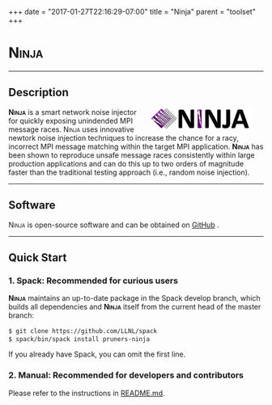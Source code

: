 +++
date = "2017-01-27T22:16:29-07:00"
title = "Ninja"
parent = "toolset"
+++

<h1><span style="font-variant: small-caps;">Ninja</span></h1>


---
## Description
<img src="../img/NINJA_logo.png" width="40%" alt="NINJA Logo" title="ReMPI" align="right" style="margin-left: 20px; margin-right: 20px;"/>
<span style="font-variant: small-caps;"><b>Ninja</b></span> is a smart network noise injector
for quickly exposing unindended MPI message races.
<span style="font-variant: small-caps;">Ninja</span> uses innovative newtork noise injection
techniques to increase the chance for a racy, incorrect MPI message matching within the target
MPI application. <span style="font-variant: small-caps;"><b>Ninja</b></span> has been shown to reproduce unsafe message races consistently within
large production applications and can do this up to two orders of magnitude faster than the
traditional testing approach (i.e., random noise injection).

---
## Software

<span style="font-variant: small-caps;">Ninja</span> is open-source software and can be obtained on <a class="smooth-link" title="GitHub" href="https://github.com/PRUNERS/NINJA"><u>GitHub</u></a> <i class="fa fa-github"></i>.

---
## Quick Start

### 1. Spack: Recommended for curious users

<b><span style="font-variant: small-caps;">Ninja</span></b> maintains an up-to-date package in the Spack develop branch, which builds all dependencies and <b><span style="font-variant: small-caps;">Ninja</span></b> itself from the current head of the master branch:

```console
$ git clone https://github.com/LLNL/spack
$ spack/bin/spack install pruners-ninja
```

If you already have Spack, you can omit the first line.


### 2. Manual: Recommended for developers and contributors

Please refer to the instructions in <a class="smooth-link" title="README" href="https://github.com/PRUNERS/NINJA/blob/master/README.md" target="_blank">README.md</a>.


